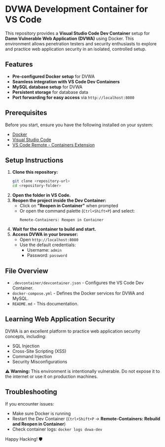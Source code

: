 # DVWA Development Container for VS Code

This repository provides a **Visual Studio Code Dev Container** setup for **Damn Vulnerable Web Application (DVWA)** using Docker. This environment allows penetration testers and security enthusiasts to explore and practice web application security in an isolated, controlled setup.

## Features
- **Pre-configured Docker setup** for DVWA
- **Seamless integration with VS Code Dev Containers**
- **MySQL database setup** for DVWA
- **Persistent storage** for database data
- **Port forwarding for easy access** via `http://localhost:8080`

## Prerequisites
Before you start, ensure you have the following installed on your system:
- [Docker](https://www.docker.com/get-started)
- [Visual Studio Code](https://code.visualstudio.com/)
- [VS Code Remote - Containers Extension](https://marketplace.visualstudio.com/items?itemName=ms-vscode-remote.remote-containers)

## Setup Instructions
1. **Clone this repository:**
   ```sh
   git clone <repository-url>
   cd <repository-folder>
   ```
2. **Open the folder in VS Code.**
3. **Reopen the project inside the Dev Container:**
   - Click on **"Reopen in Container"** when prompted
   - Or open the command palette (`Ctrl+Shift+P`) and select:
     ```
     Remote-Containers: Reopen in Container
     ```
4. **Wait for the container to build and start.**
5. **Access DVWA in your browser:**
   - Open `http://localhost:8080`
   - Use the default credentials:
     - Username: `admin`
     - Password: `password`

## File Overview
- `.devcontainer/devcontainer.json` - Configures the VS Code Dev Container.
- `docker-compose.yml` - Defines the Docker services for DVWA and MySQL.
- `README.md` - This documentation.

## Learning Web Application Security
DVWA is an excellent platform to practice web application security concepts, including:
- SQL Injection
- Cross-Site Scripting (XSS)
- Command Injection
- Security Misconfigurations

**⚠️ Warning:** This environment is intentionally vulnerable. Do not expose it to the internet or use it on production machines.

## Troubleshooting
If you encounter issues:
- Make sure Docker is running
- Restart the Dev Container (`Ctrl+Shift+P` → **Remote-Containers: Rebuild and Reopen in Container**)
- Check container logs: `docker logs dvwa-dev`

Happy Hacking! 🛡️

